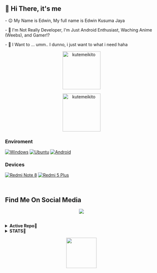 <br>
<h2 align="left"> 👋 Hi There, it's me </h2>
<p align="left"> - 😉 My Name is Edwin, My full name is Edwin Kusuma Jaya </p>
<p align="left"> - 🔭 I'm Not Really Developer, I'm Just Android Enthusiast, Waching Anime (Weebs), and Gamer!? </p>
<p align="left"> - 🥅 I Want to ... umm.. I dunno, i just want to what i need haha </p>

<p align="Center"><img width="125" src="https://komarev.com/ghpvc/?username=kutemeikito&style=flat-square" alt="kutemeikito"></p>
<p align="Center"><img width="125" src="https://img.shields.io/badge/dynamic/json?logo=github&label=GitHub+Followers&labelColor=282c34&color=181717&query=%24.data.totalSubs&url=https%3A%2F%2Fapi.spencerwoo.com%2Fsubstats%2F%3Fsource%3Dgithub%26queryKey%3Dkutemeikito&longCache=true" alt="kutemeikito"></p>

### Enviroment
[![Windows](https://img.shields.io/badge/Windows-00BBFF?style=flat-square&logo=Windows&logoColor=FFFFFF&labelColor=00BBFF)](https://www.microsoft.com/windows10)
[![Ubuntu](https://img.shields.io/badge/Ubuntu-E95420?style=flat-square&logo=ubuntu&logoColor=FFFFFF&labelColor=E95420)](https://ubuntu.com/)
[![Android](https://img.shields.io/badge/Android-00C000?style=flat-square&logo=android&logoColor=FFFFFF&labelColor=00C000)](https://www.android.com/android-12/)

### Devices
[![Redmi Note 8](https://img.shields.io/badge/Redmi%20Note%208-ff6700?style=flat-square&logo=xiaomi&logoColor=FFFFFF&labelColor=ff6700)](https://www.mi.com/global/redmi-note-8/)
[![Redmi 5 Plus](https://img.shields.io/badge/Redmi%205%20plus-ff6700?style=flat-square&logo=xiaomi&logoColor=FFFFFF&labelColor=ff6700)](https://www.mi.com/global/redmi-5-plus/)

<br>
<h2 align="left"> Find Me On Social Media </h2>
<p align="center"><a href="https://gist.github.com/kutemeikito/e1c7a14344b16c0a136aad4033ac8c46"><img src="https://raw.githubusercontent.com/kutemeikito/kutemeikito/master/assets/Sosial%20Media.jpg"></a></p>
</br>

<details>
<summary><b>Active Repo🔻</summary>
<p align=center>
    <p align="center"><a href="https://github.com/Kutemeikito/android_kernel_xiaomi_ginkgo"><img src="https://github-readme-stats.vercel.app/api/pin/?username=kutemeikito&repo=android_kernel_xiaomi_ginkgo&show_owner=false&theme=cobalt"></a></p>
    <p align="center"><a href="https://github.com/kutemeikito/android_kernel_xiaomi_vince-4.9"><img src="https://github-readme-stats.vercel.app/api/pin/?username=kutemeikito&repo=android_kernel_xiaomi_vince-4.9&show_owner=false&theme=cobalt"></a></p>
    <p align="center"><a href="https://github.com/kutemeikito/RastaMod69-Clang"><img src="https://github-readme-stats.vercel.app/api/pin/?username=kutemeikito&repo=RastaMod69-Clang&show_owner=false&theme=cobalt"></a></p>
</details>

<details>
<summary><b>STATS🔻</summary>
<p align="center"><a href="https://github.com/kutemeikito"><img src="https://github-profile-summary-cards.vercel.app/api/cards/profile-details?username=kutemeikito&theme=github_dark"></a></p>
<p align="center"><a href="https://github.com/kutemeikito"><img src="https://github-profile-summary-cards.vercel.app/api/cards/repos-per-language?username=kutemeikito&theme=github_dark" width=200></a></p>
<p align="center"><a href="https://github.com/kutemeikito"><img src="https://github-profile-summary-cards.vercel.app/api/cards/most-commit-language?username=kutemeikito&theme=github_dark" width=200></a></p>
<p align="center"><a href="https://github.com/kutemeikito"><img src="https://github-readme-stats.vercel.app/api?username=kutemeikito&hide=issues&show_icons=true&include_all_commits=true&theme=cobalt"></a></p>

</details>


<p align="center"><img width="100" src="https://github.githubassets.com/images/mona-whisper.gif"></p>
